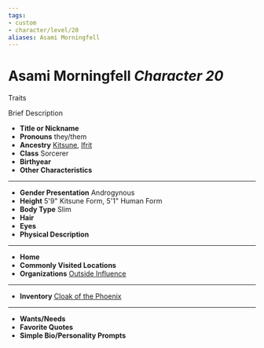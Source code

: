 ```yaml
---
tags:
- custom
- character/level/20
aliases: Asami Morningfell
---
```

# Asami Morningfell *Character 20*
Traits 

Brief Description

- **Title or Nickname** 
- **Pronouns** they/them
- **Ancestry** [Kitsune](../../../_rules/traits/kitsune-loag.md), [Ifrit](../../../_rules/traits/ifrit-b2.md) 
- **Class** Sorcerer
- **Birthyear** 
- **Other Characteristics** 
---
- **Gender Presentation** Androgynous
- **Height** 5'9" Kitsune Form, 5'1" Human Form
- **Body Type** Slim
- **Hair** 
- **Eyes** 
- **Physical Description** 
---
- **Home** 
- **Commonly Visited Locations** 
- **Organizations** [Outside Influence](../../organizations/outside-influence.md) 
---
- **Inventory** [Cloak of the Phoenix](../../equipment/cloak-of-the-phoenix.md) 
---
- **Wants/Needs** 
- **Favorite Quotes** 
- **Simple Bio/Personality Prompts** 